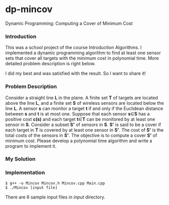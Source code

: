 # dp-mincov
Dynamic Programming: Computing a Cover of Minimum Cost

### Introduction

This was a school project of the course Introduction Algorithms. I implemented a dynamic programming algorithm to find at least one sensor sets that cover all targets with the minimum cost in polynomial time. More detailed problem description is right below.

I did my best and was satisfied with the result. So I want to share it!

### Problem Description

Consider a straight line **L** in the plane.
A finite set **T** of targets are located above the line **L**, and a finite set **S** of wireless sensors are located below the line **L**.
A sensor **s** can monitor a target **t** if and only if the Euclidean distance between **s** and **t** is at most one.
Suppose that each sensor **s**∈**S** has a positive cost **c(s)** and each target **t**∈**T** can be monitored by at least
one sensor in **S**.
Consider a subset **S'** of sensors in **S**. **S'** is said to be a cover if each target in **T** is covered by at least one
sensor in **S'**.
The cost of **S'** is the total costs of the sensors in **S'**.
The objective is to compute a cover **S'** of minimum cost.
Please develop a polynomial time algorithm and write a program to implement it.

### My Solution



### Implementation

```
$ g++ -o Mincov Mincov.h Mincov.cpp Main.cpp
$ ./Mincov [input file]
```

There are 6 sample input files in *input* directory.
